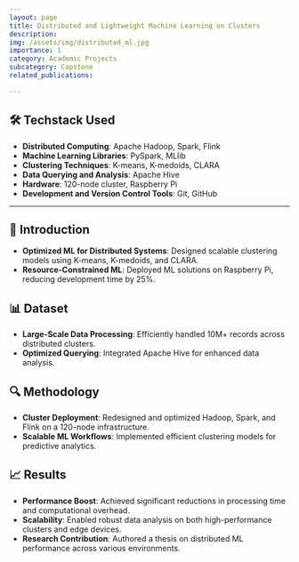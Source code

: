 ```yaml
---
layout: page  
title: Distributed and Lightweight Machine Learning on Clusters  
description:  
img: /assets/img/distributed_ml.jpg  
importance: 1  
category: Academic Projects
subcategory: Capstone
related_publications:  

---
```


## 🛠️ **Techstack Used**  

- **Distributed Computing**: Apache Hadoop, Spark, Flink  
- **Machine Learning Libraries**: PySpark, MLlib  
- **Clustering Techniques**: K-means, K-medoids, CLARA  
- **Data Querying and Analysis**: Apache Hive  
- **Hardware**: 120-node cluster, Raspberry Pi  
- **Development and Version Control Tools**: Git, GitHub  

---

## 📖 **Introduction**  

- **Optimized ML for Distributed Systems**: Designed scalable clustering models using K-means, K-medoids, and CLARA.  
- **Resource-Constrained ML**: Deployed ML solutions on Raspberry Pi, reducing development time by 25%.  

## 📊 **Dataset**  

- **Large-Scale Data Processing**: Efficiently handled 10M+ records across distributed clusters.  
- **Optimized Querying**: Integrated Apache Hive for enhanced data analysis.  

## 🔍 **Methodology**  

- **Cluster Deployment**: Redesigned and optimized Hadoop, Spark, and Flink on a 120-node infrastructure.  
- **Scalable ML Workflows**: Implemented efficient clustering models for predictive analytics.  

## 📈 **Results**  

- **Performance Boost**: Achieved significant reductions in processing time and computational overhead.  
- **Scalability**: Enabled robust data analysis on both high-performance clusters and edge devices.  
- **Research Contribution**: Authored a thesis on distributed ML performance across various environments.  

[//]: # (## 🖼️ **Visualizations**  )

[//]: # ()
[//]: # (_Visual representations of the project:_  )

[//]: # ()
[//]: # (![Distributed ML Processing]&#40;/assets/img/distributed_ml_visual.jpeg&#41;  )

[//]: # ()
[//]: # (---)
